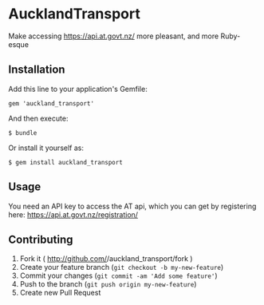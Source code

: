 # AucklandTransport

Make accessing https://api.at.govt.nz/ more pleasant, and more Ruby-esque

## Installation

Add this line to your application's Gemfile:

    gem 'auckland_transport'

And then execute:

    $ bundle

Or install it yourself as:

    $ gem install auckland_transport

## Usage

You need an API key to access the AT api, which you can get by
registering here:
https://api.at.govt.nz/registration/

## Contributing

1. Fork it ( http://github.com/<my-github-username>/auckland_transport/fork )
2. Create your feature branch (`git checkout -b my-new-feature`)
3. Commit your changes (`git commit -am 'Add some feature'`)
4. Push to the branch (`git push origin my-new-feature`)
5. Create new Pull Request
